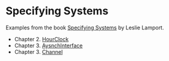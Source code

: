 # Specifying Systems

Examples from the book [Specifying Systems](https://lamport.azurewebsites.net/tla/book.html) by Leslie Lamport.

* Chapter 2. [HourClock](HourClock.tla)
* Chapter 3. [AysnchInterface](AsynchInterface.tla)
* Chapter 3. [Channel](Channel.tla)
